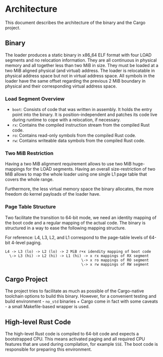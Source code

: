 # Architecture

This document describes the architecture of the binary and the Cargo project.

## Binary
The loader produces a static binary in x86_64 ELF format with four LOAD segments
and no relocation information. They are all continuous in physical memory and
all together less than two MiB in size. They must be loaded at a two MiB aligned
physical (and virtual) address. The loader is relocatable in physical address
space but not in virtual address space. All symbols in the loader have the same
offset regarding the previous 2 MiB boundary in physical and their corresponding
virtual address space.

### Load Segment Overview
- `boot`: Consists of code that was written in assembly. It holds the entry
  point into the binary. It is position-independent and patches its code live
  during runtime to cope with a relocation, if necessary.
- `rx`: Contains the compiled instruction stream from the compiled Rust code.
- `ro`: Contains read-only symbols from the compiled Rust code.
- `rw`: Contains writeable data symbols from the compiled Rust code.

### Two MiB Restriction
Having a two MiB alignment requirement allows to use two MiB huge-mappings for
the LOAD segments. Having an overall size-restriction of two MiB allows to map
the whole loader using one single L1 page table that covers the whole range.

Furthermore, the less virtual memory space the binary allocates, the more
freedom do kernel payloads of the loader have.

### Page Table Structure
Two facilitate the transition to 64-bit mode, we need an identity mapping of the
boot code and a regular mapping of the actual code. The binary is structured
in a way to ease the following mapping structure.

For reference: L4, L3, L2, and L1 correspond to the page-table levels of
64-bit 4-level paging.

```
L4 -> L3 (lo) -> L2 (lo) -> 2 MiB r+x idendity mapping of boot code
  \-> L3 (hi) -> L2 (hi) -> L1 (hi) -> x rx mappings of RX segment
                                   \-> x ro mappings of RO segment
                                   \-> x rw mappings of RW segment
```

## Cargo Project
The project tries to facilitate as much as possible of the Cargo-native
toolchain options to build this binary. However, for a convenient testing and
build environment - `no_std` binaries + Cargo come in fact with some caveats -
a small Makefile-based wrapper is used.

## High-level Rust Code
The high-level Rust code is compiled to 64-bit code and expects a bootstrapped
CPU. This means activated paging and all required CPU features that are
used during compilation, for example `SSE`. The boot code is responsible for
preparing this environment.
